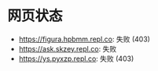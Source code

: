 # 网页状态
- https://figura.hpbmm.repl.co: 失败 (403)
- https://ask.skzey.repl.co: 失败
- https://ys.pyxzp.repl.co: 失败 (403)
